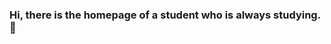 ### Hi, there is the homepage of a student who is always studying.👋

<!--
**lidealist/lidealist** is a ✨ _special_ ✨ repository because its `README.md` (this file) appears on your GitHub profile.

Here are some ideas to get you started:

- 🔭 I’m currently working on ...
- 🌱 I’m currently learning ...
- 👯 I’m looking to collaborate on ...
- 🤔 I’m looking for help with ...
- 💬 Ask me about ...
- 📫 How to reach me: ...
- 😄 Pronouns: ...
- ⚡ Fun fact: ...
-->
<!--
[![Anurag's github stats](https://github-readme-stats.vercel.app/api?username=lidealist&show_icons=true&title_color=FF6699&icon_color=FF6699)](https://github.com/anuraghazra/github-readme-stats)
-->
